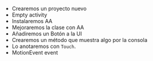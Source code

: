 - Crearemos un proyecto nuevo
- Empty activity
- Instalaremos AA
- Mejoraremos la clase con AA
- Añadiremos un Botón a la UI
- Crearemos un método que muestra algo por la consola
- Lo anotaremos con `Touch`.
 - MotionEvent event
